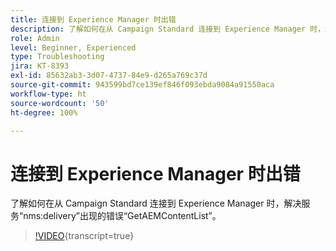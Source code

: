 ```yaml
---
title: 连接到 Experience Manager 时出错
description: 了解如何在从 Campaign Standard 连接到 Experience Manager 时，解决服务“nms:delivery”出现的错误“GetAEMContentList”。
role: Admin
level: Beginner, Experienced
type: Troubleshooting
jira: KT-8393
exl-id: 85632ab3-3d07-4737-84e9-d265a769c37d
source-git-commit: 943599bd7ce139ef846f093ebda9084a91550aca
workflow-type: ht
source-wordcount: '50'
ht-degree: 100%

---
```


# 连接到 Experience Manager 时出错

了解如何在从 Campaign Standard 连接到 Experience Manager 时，解决服务“nms:delivery”出现的错误“GetAEMContentList”。

>[!VIDEO](https://video.tv.adobe.com/v/335897?learn=on){transcript=true}
